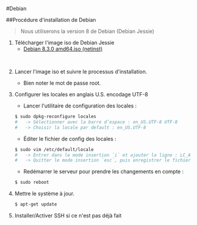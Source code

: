 #Debian

##Procédure d'installation de Debian

>Nous utiliserons la version 8 de Debian (Debian Jessie)

1. Télécharger l'image iso de Debian Jessie
    * [Debian 8.3.0 amd64.iso (netinst)](http://cdimage.debian.org/debian-cd/8.3.0/amd64/iso-cd/debian-8.3.0-amd64-netinst.iso)
<br />

2. Lancer l'image iso et suivre le processus d'installation.
    * Bien noter le mot de passe root.

3. Configurer les locales en anglais U.S. encodage UTF-8

    * Lancer l'utilitaire de configuration des locales :
    ```bash
    $ sudo dpkg-reconfigure locales
    #   -> Sélectionner avec la barre d’espace : en_US.UTF-8 UTF-8
	#   -> Choisir la locale par default : en_US.UTF-8
	```

	* Éditer le fichier de config des locales :
    ```bash
    $ sudo vim /etc/default/locale
    #   -> Entrer dans le mode insertion `i` et ajouter la ligne : LC_ALL=en_US.UTF-8 
    #   -> Quitter le mode insertion `esc`, puis enregistrer le fichier `shift`+`z`+`z`
    ```

    * Redémarrer le serveur pour prendre les changements en compte :
    ```bash
    $ sudo reboot
    ```

4. Mettre le système à jour.

    ```bash
    $ apt-get update
    ```
5. Installer/Activer SSH si ce n'est pas déjà fait









